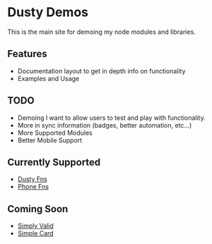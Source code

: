 # Dusty Demos

This  is the main site for demoing my node modules and libraries.

## Features

- Documentation layout to get in depth info on functionality
- Examples and Usage

## TODO

- Demoing I want to allow users to test and play with functionality.
- More in sync information (badges, better automation, etc...)
- More Supported Modules
- Better Mobile Support

## Currently Supported

- [Dusty Fns](https://github.com/dhershman1/dustyjs)
- [Phone Fns](https://github.com/dhershman1/phone-fns)

## Coming Soon

- [Simply Valid](https://github.com/dhershman1/simply_valid)
- [Simple Card](https://github.com/dhershman1/simple-card)
